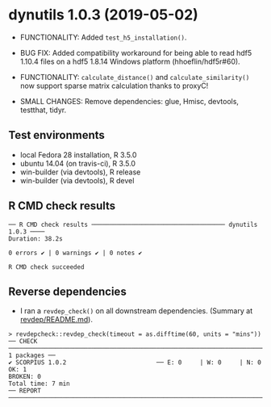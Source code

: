 # dynutils 1.0.3 (2019-05-02)

 * FUNCTIONALITY: Added `test_h5_installation()`.
 
 * BUG FIX: Added compatibility workaround for being able to read hdf5 1.10.4 files
   on a hdf5 1.8.14 Windows platform (hhoeflin/hdf5r#60).
 
 * FUNCTIONALITY: `calculate_distance()` and `calculate_similarity()` now support
   sparse matrix calculation thanks to proxyC!
 
 * SMALL CHANGES: Remove dependencies: glue, Hmisc, devtools, testthat, tidyr.

## Test environments
* local Fedora 28 installation, R 3.5.0
* ubuntu 14.04 (on travis-ci), R 3.5.0
* win-builder (via devtools), R release
* win-builder (via devtools), R devel

## R CMD check results
```
── R CMD check results ───────────────────────────────────── dynutils 1.0.3 ────
Duration: 38.2s

0 errors ✔ | 0 warnings ✔ | 0 notes ✔

R CMD check succeeded
```

## Reverse dependencies

* I ran a `revdep_check()` on all downstream dependencies.
  (Summary at [revdep/README.md](revdep/README.md)). 
  
```
> revdepcheck::revdep_check(timeout = as.difftime(60, units = "mins"))
── CHECK ───────────────────────────────────────────────────────────────────────────────────────────────────────────────── 1 packages ──
✔ SCORPIUS 1.0.2                         ── E: 0     | W: 0     | N: 0                                                                  
OK: 1                                                                                                                                 
BROKEN: 0
Total time: 7 min
── REPORT ──────────────────────────────────────────────────────────────────────────────────────────────────────────────────────────────
```
